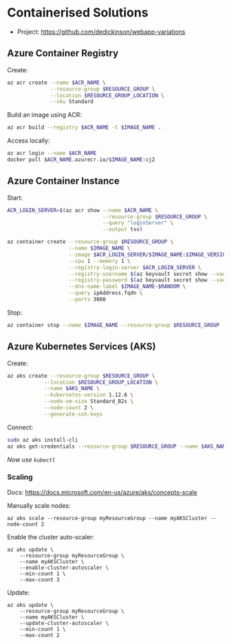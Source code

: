 # Containerised Solutions

* Project: https://github.com/dedickinson/webapp-variations

## Azure Container Registry

Create:

```bash
az acr create --name $ACR_NAME \
              --resource-group $RESOURCE_GROUP \
              --location $RESOURCE_GROUP_LOCATION \
              --sku Standard
```

Build an image using ACR:

```bash
az acr build --registry $ACR_NAME -t $IMAGE_NAME .
```

Access locally:

```bash
az acr login --name $ACR_NAME
docker pull $ACR_NAME.azurecr.io/$IMAGE_NAME:cj2
```

## Azure Container Instance

Start:

```bash
ACR_LOGIN_SERVER=$(az acr show --name $ACR_NAME \
                               --resource-group $RESOURCE_GROUP \
                               --query "loginServer" \
                               --output tsv)

az container create --resource-group $RESOURCE_GROUP \
                    --name $IMAGE_NAME \
                    --image $ACR_LOGIN_SERVER/$IMAGE_NAME:$IMAGE_VERSION \
                    --cpu 1 --memory 1 \
                    --registry-login-server $ACR_LOGIN_SERVER \
                    --registry-username $(az keyvault secret show --vault-name $AKV_NAME -n $ACR_NAME-pull-usr --query value -o tsv) \
                    --registry-password $(az keyvault secret show --vault-name $AKV_NAME -n $ACR_NAME-pull-pwd --query value -o tsv) \
                    --dns-name-label $IMAGE_NAME-$RANDOM \
                    --query ipAddress.fqdn \
                    --ports 3000
```

Stop:

```bash
az container stop --name $IMAGE_NAME --resource-group $RESOURCE_GROUP
```

## Azure Kubernetes Services (AKS)

Create:

```bash
az aks create --resource-group $RESOURCE_GROUP \
            --location $RESOURCE_GROUP_LOCATION \
            --name $AKS_NAME \
            --kubernetes-version 1.12.6 \
            --node-vm-size Standard_B2s \
            --node-count 2 \
            --generate-ssh-keys
```

Connect:

```bash
sudo az aks install-cli
az aks get-credentials --resource-group $RESOURCE_GROUP --name $AKS_NAME
```

_Now use `kubectl`_

### Scaling

Docs: https://docs.microsoft.com/en-us/azure/aks/concepts-scale

Manually scale nodes:

    az aks scale --resource-group myResourceGroup --name myAKSCluster --node-count 2

Enable the cluster auto-scaler:

    az aks update \
        --resource-group myResourceGroup \
        --name myAKSCluster \
        --enable-cluster-autoscaler \
        --min-count 1 \
        --max-count 3

Update:

    az aks update \
        --resource-group myResourceGroup \
        --name myAKSCluster \
        --update-cluster-autoscaler \
        --min-count 1 \
        --max-count 2
